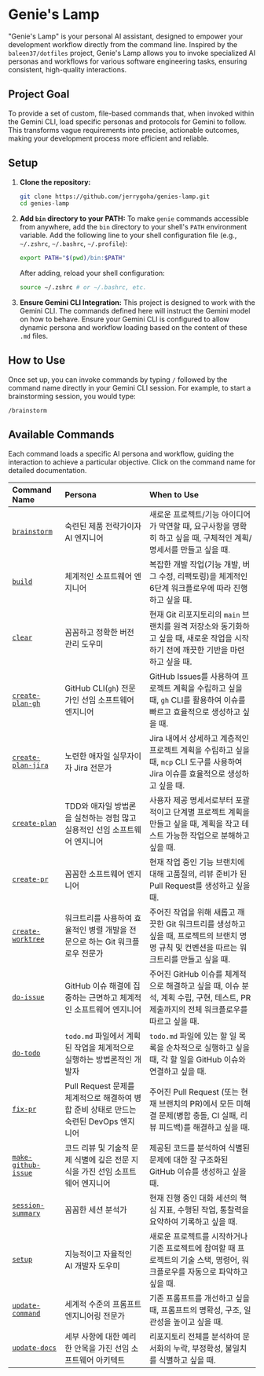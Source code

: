 # Genie's Lamp

"Genie's Lamp" is your personal AI assistant, designed to empower your development workflow directly from the command line. Inspired by the `baleen37/dotfiles` project, Genie's Lamp allows you to invoke specialized AI personas and workflows for various software engineering tasks, ensuring consistent, high-quality interactions.

## Project Goal

To provide a set of custom, file-based commands that, when invoked within the Gemini CLI, load specific personas and protocols for Gemini to follow. This transforms vague requirements into precise, actionable outcomes, making your development process more efficient and reliable.

## Setup

1.  **Clone the repository:**
    ```bash
    git clone https://github.com/jerrygoha/genies-lamp.git
    cd genies-lamp
    ```

2.  **Add `bin` directory to your PATH:**
    To make `genie` commands accessible from anywhere, add the `bin` directory to your shell's `PATH` environment variable. Add the following line to your shell configuration file (e.g., `~/.zshrc`, `~/.bashrc`, `~/.profile`):
    ```bash
    export PATH="$(pwd)/bin:$PATH"
    ```
    After adding, reload your shell configuration:
    ```bash
    source ~/.zshrc # or ~/.bashrc, etc.
    ```

3.  **Ensure Gemini CLI Integration:**
    This project is designed to work with the Gemini CLI. The commands defined here will instruct the Gemini model on how to behave. Ensure your Gemini CLI is configured to allow dynamic persona and workflow loading based on the content of these `.md` files.

## How to Use

Once set up, you can invoke commands by typing `/` followed by the command name directly in your Gemini CLI session. For example, to start a brainstorming session, you would type:

`/brainstorm`

## Available Commands

Each command loads a specific AI persona and workflow, guiding the interaction to achieve a particular objective. Click on the command name for detailed documentation.

| Command Name | Persona | When to Use |
| :----------- | :------ | :---------- |
| [`brainstorm`](./commands/gemini/brainstorm.md) | 숙련된 제품 전략가이자 AI 엔지니어 | 새로운 프로젝트/기능 아이디어가 막연할 때, 요구사항을 명확히 하고 싶을 때, 구체적인 계획/명세서를 만들고 싶을 때. |
| [`build`](./commands/gemini/build.md) | 체계적인 소프트웨어 엔지니어 | 복잡한 개발 작업(기능 개발, 버그 수정, 리팩토링)을 체계적인 6단계 워크플로우에 따라 진행하고 싶을 때. |
| [`clear`](./commands/gemini/clear.md) | 꼼꼼하고 정확한 버전 관리 도우미 | 현재 Git 리포지토리의 `main` 브랜치를 원격 저장소와 동기화하고 싶을 때, 새로운 작업을 시작하기 전에 깨끗한 기반을 마련하고 싶을 때. |
| [`create-plan-gh`](./commands/gemini/create-plan-gh.md) | GitHub CLI(`gh`) 전문가인 선임 소프트웨어 엔지니어 | GitHub Issues를 사용하여 프로젝트 계획을 수립하고 싶을 때, `gh` CLI를 활용하여 이슈를 빠르고 효율적으로 생성하고 싶을 때. |
| [`create-plan-jira`](./commands/gemini/create-plan-jira.md) | 노련한 애자일 실무자이자 Jira 전문가 | Jira 내에서 상세하고 계층적인 프로젝트 계획을 수립하고 싶을 때, `mcp` CLI 도구를 사용하여 Jira 이슈를 효율적으로 생성하고 싶을 때. |
| [`create-plan`](./commands/gemini/create-plan.md) | TDD와 애자일 방법론을 실천하는 경험 많고 실용적인 선임 소프트웨어 엔지니어 | 사용자 제공 명세서로부터 포괄적이고 단계별 프로젝트 계획을 만들고 싶을 때, 계획을 작고 테스트 가능한 작업으로 분해하고 싶을 때. |
| [`create-pr`](./commands/gemini/create-pr.md) | 꼼꼼한 소프트웨어 엔지니어 | 현재 작업 중인 기능 브랜치에 대해 고품질의, 리뷰 준비가 된 Pull Request를 생성하고 싶을 때. |
| [`create-worktree`](./commands/gemini/create-worktree.md) | 워크트리를 사용하여 효율적인 병렬 개발을 전문으로 하는 Git 워크플로우 전문가 | 주어진 작업을 위해 새롭고 깨끗한 Git 워크트리를 생성하고 싶을 때, 프로젝트의 브랜치 명명 규칙 및 컨벤션을 따르는 워크트리를 만들고 싶을 때. |
| [`do-issue`](./commands/gemini/do-issue.md) | GitHub 이슈 해결에 집중하는 근면하고 체계적인 소프트웨어 엔지니어 | 주어진 GitHub 이슈를 체계적으로 해결하고 싶을 때, 이슈 분석, 계획 수립, 구현, 테스트, PR 제출까지의 전체 워크플로우를 따르고 싶을 때. |
| [`do-todo`](./commands/gemini/do-todo.md) | `todo.md` 파일에서 계획된 작업을 체계적으로 실행하는 방법론적인 개발자 | `todo.md` 파일에 있는 할 일 목록을 순차적으로 실행하고 싶을 때, 각 할 일을 GitHub 이슈와 연결하고 싶을 때. |
| [`fix-pr`](./commands/gemini/fix-pr.md) | Pull Request 문제를 체계적으로 해결하여 병합 준비 상태로 만드는 숙련된 DevOps 엔지니어 | 주어진 Pull Request (또는 현재 브랜치의 PR)에서 모든 미해결 문제(병합 충돌, CI 실패, 리뷰 피드백)를 해결하고 싶을 때. |
| [`make-github-issue`](./commands/gemini/make-github-issue.md) | 코드 리뷰 및 기술적 문제 식별에 깊은 전문 지식을 가진 선임 소프트웨어 엔지니어 | 제공된 코드를 분석하여 식별된 문제에 대한 잘 구조화된 GitHub 이슈를 생성하고 싶을 때. |
| [`session-summary`](./commands/gemini/session-summary.md) | 꼼꼼한 세션 분석가 | 현재 진행 중인 대화 세션의 핵심 지표, 수행된 작업, 통찰력을 요약하여 기록하고 싶을 때. |
| [`setup`](./commands/gemini/setup.md) | 지능적이고 자율적인 AI 개발자 도우미 | 새로운 프로젝트를 시작하거나 기존 프로젝트에 참여할 때 프로젝트의 기술 스택, 명령어, 워크플로우를 자동으로 파악하고 싶을 때. |
| [`update-command`](./commands/gemini/update-command.md) | 세계적 수준의 프롬프트 엔지니어링 전문가 | 기존 프롬프트를 개선하고 싶을 때, 프롬프트의 명확성, 구조, 일관성을 높이고 싶을 때. |
| [`update-docs`](./commands/gemini/update-docs.md) | 세부 사항에 대한 예리한 안목을 가진 선임 소프트웨어 아키텍트 | 리포지토리 전체를 분석하여 문서화의 누락, 부정확성, 불일치를 식별하고 싶을 때. |
